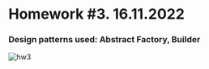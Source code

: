 # Homework #3. 16.11.2022
### Design patterns used: Abstract Factory, Builder
![hw3](https://user-images.githubusercontent.com/107927376/203909356-75ac2aca-ea7e-493e-af70-4f7d741ebcb7.png)
